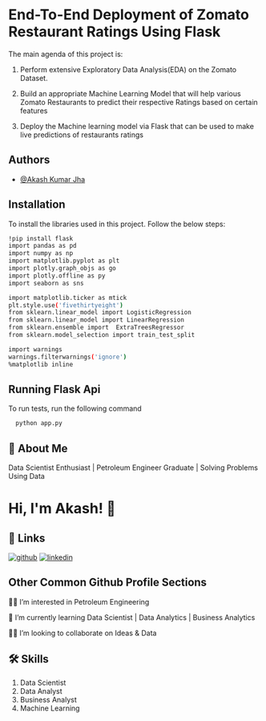 
# **End-To-End Deployment of Zomato Restaurant Ratings Using Flask**
 The main agenda of this project is:

1. Perform extensive Exploratory Data Analysis(EDA) on the Zomato Dataset.

2. Build an appropriate Machine Learning Model that will help various Zomato Restaurants to predict their respective Ratings based on certain features

3. Deploy the Machine learning model via Flask that can be used to make live predictions of restaurants ratings
## Authors

- [@Akash Kumar Jha](https://github.com/Akash1070)


## Installation

To install the libraries used in this project. Follow the 
below steps:

```bash
!pip install flask
import pandas as pd
import numpy as np
import matplotlib.pyplot as plt
import plotly.graph_objs as go
import plotly.offline as py
import seaborn as sns

import matplotlib.ticker as mtick
plt.style.use('fivethirtyeight')
from sklearn.linear_model import LogisticRegression
from sklearn.linear_model import LinearRegression
from sklearn.ensemble import  ExtraTreesRegressor
from sklearn.model_selection import train_test_split

import warnings
warnings.filterwarnings('ignore')
%matplotlib inline
```
    
## Running Flask Api

To run tests, run the following command

```bash
  python app.py
```


## 🚀 About Me

Data Scientist Enthusiast | Petroleum Engineer Graduate | Solving Problems Using Data 


# Hi, I'm Akash! 👋


## 🔗 Links
[![github](https://img.shields.io/badge/github-000?style=for-the-badge&logo=ko-fi&logoColor=white)](https://github.com/Akash1070)
[![linkedin](https://img.shields.io/badge/linkedin-0A66C2?style=for-the-badge&logo=linkedin&logoColor=white)](https://www.linkedin.com/in/akashkumar107/)
## Other Common Github Profile Sections
👩‍💻 I’m interested in Petroleum Engineering

🧠 I’m currently learning Data Scientist | Data Analytics | Business Analytics

👯‍♀️ I’m looking to collaborate on Ideas & Data




## 🛠 Skills
1. Data Scientist
2. Data Analyst
3. Business Analyst
4. Machine Learning 

